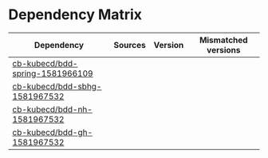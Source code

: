 # Dependency Matrix

Dependency | Sources | Version | Mismatched versions
---------- | ------- | ------- | -------------------
[cb-kubecd/bdd-spring-1581966109](https://github.com/cb-kubecd/bdd-spring-1581966109.git) |  | []() | 
[cb-kubecd/bdd-sbhg-1581967532](https://github.com/cb-kubecd/bdd-sbhg-1581967532.git) |  | []() | 
[cb-kubecd/bdd-nh-1581967532](https://github.com/cb-kubecd/bdd-nh-1581967532.git) |  | []() | 
[cb-kubecd/bdd-gh-1581967532](https://github.com/cb-kubecd/bdd-gh-1581967532.git) |  | []() | 
